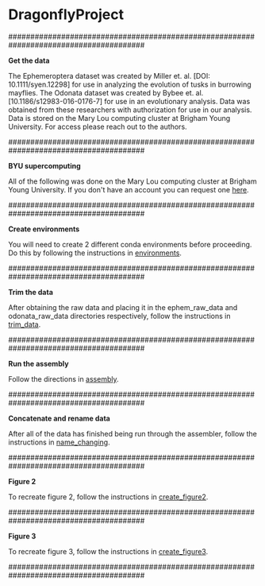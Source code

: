 # DragonflyProject
#######################################################################################

**Get the data** 

The Ephemeroptera dataset was created by Miller et. al. [DOI: 10.1111/syen.12298] for use in analyzing the evolution of tusks in burrowing mayflies. The Odonata dataset was created by Bybee et. al. [10.1186/s12983-016-0176-7] for use in an evolutionary analysis. Data was obtained from these researchers with authorization for use in our analysis. Data is stored on the Mary Lou computing cluster at Brigham Young University. For access please reach out to the authors.

#######################################################################################

**BYU supercomputing**

All of the following was done on the Mary Lou computing cluster at Brigham Young University. If you don't have an account you can request one [here](https://rc.byu.edu/).

#######################################################################################

**Create environments**

You will need to create 2 different conda environments before proceeding. Do this by following the instructions in [environments](./environments/).

#######################################################################################

**Trim the data**

After obtaining the raw data and placing it in the ephem_raw_data and odonata_raw_data directories respectively, follow the instructions in [trim_data](./trim_data/).

#######################################################################################

**Run the assembly**

Follow the directions in [assembly](./assembly/).

#######################################################################################

**Concatenate and rename data**

After all of the data has finished being run through the assembler, follow the instructions in [name_changing](./name_changing/).

#######################################################################################

**Figure 2**

To recreate figure 2, follow the instructions in [create_figure2](./create_figure2/).

#######################################################################################

**Figure 3**

To recreate figure 3, follow the instructions in [create_figure3](./create_figure3/).

#######################################################################################
